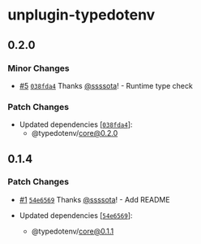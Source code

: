 # unplugin-typedotenv

## 0.2.0

### Minor Changes

- [#5](https://github.com/ssssota/typedotenv/pull/5) [`038fda4`](https://github.com/ssssota/typedotenv/commit/038fda487b2f85a19dcdf300f2152710db664af7) Thanks [@ssssota](https://github.com/ssssota)! - Runtime type check

### Patch Changes

- Updated dependencies [[`038fda4`](https://github.com/ssssota/typedotenv/commit/038fda487b2f85a19dcdf300f2152710db664af7)]:
  - @typedotenv/core@0.2.0

## 0.1.4

### Patch Changes

- [#1](https://github.com/ssssota/typedotenv/pull/1) [`54e6569`](https://github.com/ssssota/typedotenv/commit/54e65690e992506a12a1944c2851f52305dabac2) Thanks [@ssssota](https://github.com/ssssota)! - Add README

- Updated dependencies [[`54e6569`](https://github.com/ssssota/typedotenv/commit/54e65690e992506a12a1944c2851f52305dabac2)]:
  - @typedotenv/core@0.1.1
